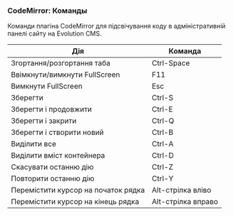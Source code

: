 
<meta http-equiv="Content-Type" content="text/html; charset=utf-8">
<h3>CodeMirror: Команды </h3> 
Команди плагіна CodeMirror для підсвічування коду в адміністративній панелі сайту на Evolution CMS.	
<br>
<div class="flip-scroll">
	<table class="table table-bordered table-vcenter flip-content">
		<thead class="flip-content bordered-palegreen">
			<tr>
				<th>Дія</th>
				<th>Команда</th>
			</tr>
		</thead>
		<tbody>
			<tr>
				<td>Згортання/розгортання таба</td>
				<td>Ctrl-Space</td>
			</tr>
			<tr>
				<td>Ввімкнути/вимкнути FullScreen</td>
				<td>F11</td>
			</tr>
			<tr>
				<td>Вимкнути FullScreen</td>
				<td>Esc</td>
			</tr>
			<tr>
				<td>Зберегти</td>
				<td>Ctrl-S</td>
			</tr>
			<tr>
				<td>Зберегти і продовжити</td>
				<td>Ctrl-E</td>
			</tr>
			<tr>
				<td>Зберегти і закрити</td>
				<td>Ctrl-Q</td>
			</tr>
			<tr>
				<td>Зберегти і створити новий</td>
				<td>Ctrl-B</td>
			</tr>
			<tr>
				<td>Виділити все</td>
				<td>Ctrl-A</td>
			</tr>
			<tr>
				<td>Виділити вміст контейнера</td>
				<td>Ctrl-D</td>
			</tr>
			<tr>
				<td>Скасувати останню дію</td>
				<td>Ctrl-Z</td>
			</tr>
			<tr>
				<td>Повторити останню дію</td>
				<td>Ctrl-Y</td>
			</tr>
			<tr>
				<td>Перемістити курсор на початок рядка</td>
				<td>Alt-стрілка вліво</td>
			</tr>
			<tr>
				<td>Перемістити курсор на кінець рядка</td>
				<td>Alt-стрілка вправо</td>
			</tr>
		</tbody>
	</table>
</div>
